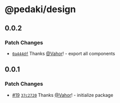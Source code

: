 # @pedaki/design

## 0.0.2

### Patch Changes

- [`0a444df`](https://github.com/PedakiHQ/pedaki/commit/0a444dfe6d80a922bdc6475b6d9aba83273a44e4) Thanks [@Vahor](https://github.com/Vahor)! - export all components

## 0.0.1

### Patch Changes

- [#19](https://github.com/PedakiHQ/pedaki/pull/19) [`37c2720`](https://github.com/PedakiHQ/pedaki/commit/37c272082ac8eaf0ef33deccfa14c75d500281d1) Thanks [@Vahor](https://github.com/Vahor)! - initialize package
